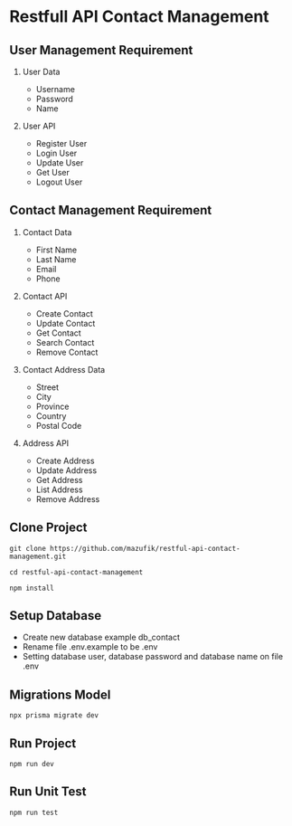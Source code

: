 # Restfull API Contact Management
## User Management Requirement

1. User Data
   - Username
   - Password
   - Name

2. User API
   - Register User
   - Login User
   - Update User
   - Get User
   - Logout User

## Contact Management Requirement

1. Contact Data
   - First Name
   - Last Name
   - Email
   - Phone

2. Contact API
   - Create Contact
   - Update Contact
   - Get Contact
   - Search Contact
   - Remove Contact

3. Contact Address Data
   - Street
   - City
   - Province
   - Country
   - Postal Code

4. Address API
   - Create Address
   - Update Address
   - Get Address
   - List Address
   - Remove Address

## Clone Project

```
git clone https://github.com/mazufik/restful-api-contact-management.git

cd restful-api-contact-management

npm install
```

## Setup Database
- Create new database example db_contact
- Rename file .env.example to be .env
- Setting database user, database password and database name on file .env

## Migrations Model
```
npx prisma migrate dev
```

## Run Project

```
npm run dev
```

## Run Unit Test
```
npm run test
```
